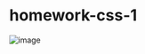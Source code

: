 ﻿# homework-css-1
![image](https://user-images.githubusercontent.com/110920585/192612896-420cd54e-6bb4-43f8-8534-7d5b529d40b5.png)
